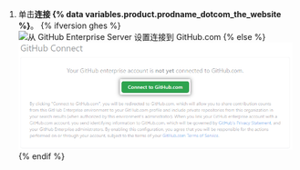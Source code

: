 1. 单击**连接 {% data variables.product.prodname_dotcom_the_website %}**。
{% ifversion ghes %}
   ![从 GitHub Enterprise Server 设置连接到 GitHub.com](/assets/images/help/settings/github.com_end_user_connection.png)
{% else %}
   ![从 GitHub AE 设置连接到 GitHub.com](/assets/images/enterprise/github-ae/settings/github.com-end-user-connection.png)
{% endif %}
